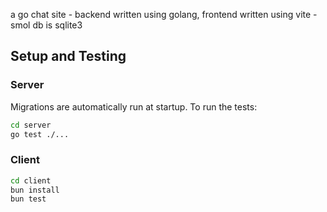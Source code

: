 a go chat site - backend written using golang, frontend written using vite - smol db is sqlite3

## Setup and Testing

### Server

Migrations are automatically run at startup. To run the tests:

```bash
cd server
go test ./...
```

### Client

```bash
cd client
bun install
bun test
```

